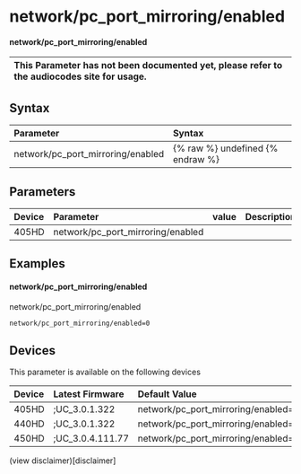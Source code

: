 ﻿---
description: network/pc_port_mirroring/enabled
search:
    keywords: ['network','pc_port_mirroring','enabled']
---

# network/pc_port_mirroring/enabled

#### network/pc_port_mirroring/enabled


| This Parameter has not been documented yet, please refer to the audiocodes site for usage.  |
| :--- |

## Syntax
| Parameter | Syntax |
| :--- | :--- |
|network/pc_port_mirroring/enabled | {% raw %} undefined {% endraw %} |

## Parameters
|Device|Parameter|value|Description|
|:---|:---|:---|:---|
| 405HD | network/pc_port_mirroring/enabled |  |  |

## Examples
#### network/pc_port_mirroring/enabled

network/pc_port_mirroring/enabled

```
network/pc_port_mirroring/enabled=0
```

## Devices
This parameter is available on the following devices

| Device | Latest Firmware | Default Value |
|:---|:---|:---|
| 405HD | ;UC_3.0.1.322 | network/pc_port_mirroring/enabled=0 
| 440HD | ;UC_3.0.1.322 | network/pc_port_mirroring/enabled=0 
| 450HD | ;UC_3.0.4.111.77 | network/pc_port_mirroring/enabled=0 

(view disclaimer)[disclaimer]
